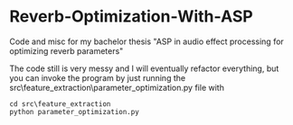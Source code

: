 # Reverb-Optimization-With-ASP
Code and misc for my bachelor thesis "ASP in audio effect processing for optimizing reverb parameters"

The code still is very messy and I will eventually refactor everything, but you can invoke the program by just running the src\feature_extraction\parameter_optimization.py file with

```
cd src\feature_extraction
python parameter_optimization.py
```

